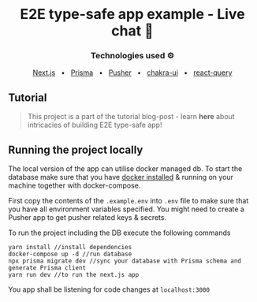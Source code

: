 <br />

<div align="center">
  <h1>E2E type-safe app example - Live chat 💬</h1>
  <p><h3 align="center">Technologies used ⚙️</h3></p>
  <a href="https://nextjs.org/">Next.js</a>
  <span>&nbsp;&nbsp;•&nbsp;&nbsp;</span>
  <a href="https://www.prisma.io/">Prisma</a>
  <span>&nbsp;&nbsp;•&nbsp;&nbsp;</span>
  <a href="https://pusher.com/">Pusher</a>
  <span>&nbsp;&nbsp;•&nbsp;&nbsp;</span>
  <a href="https://chakra-ui.com/">chakra-ui</a>
  <span>&nbsp;&nbsp;•&nbsp;&nbsp;</span>
  <a href="https://react-query.tanstack.com/">react-query</a>
</div>

## Tutorial

> This project is a part of the tutorial blog-post - learn **here** about intricacies of building E2E type-safe app!

## Running the project locally 

The local version of the app can utilise docker managed db. To start the database make sure that you have [docker installed](https://www.docker.com/products/docker-desktop) & running on your machine together with docker-compose. 

First copy the contents of the `.example.env` into `.env` file to make sure that you have all environment variables specified. You might need to create a Pusher app to get pusher related keys & secrets.

To run the project including the DB execute the following commands

```console
yarn install //install dependencies 
docker-compose up -d //run database
npx prisma migrate dev //sync your database with Prisma schema and generate Prisma client
yarn run dev //to run the next.js app
```

You app shall be listening for code changes at `localhost:3000`